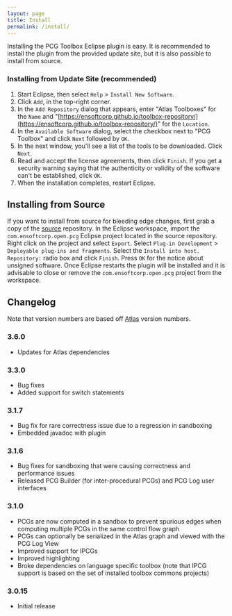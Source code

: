 ```yaml
---
layout: page
title: Install
permalink: /install/
---
```


Installing the PCG Toolbox Eclipse plugin is easy.  It is recommended to install the plugin from the provided update site, but it is also possible to install from source.
        
### Installing from Update Site (recommended)
1. Start Eclipse, then select `Help` &gt; `Install New Software`.
2. Click `Add`, in the top-right corner.
3. In the `Add Repository` dialog that appears, enter &quot;Atlas Toolboxes&quot; for the `Name` and &quot;[https://ensoftcorp.github.io/toolbox-repository/](https://ensoftcorp.github.io/toolbox-repository/)&quot; for the `Location`.
4. In the `Available Software` dialog, select the checkbox next to "PCG Toolbox" and click `Next` followed by `OK`.
5. In the next window, you'll see a list of the tools to be downloaded. Click `Next`.
6. Read and accept the license agreements, then click `Finish`. If you get a security warning saying that the authenticity or validity of the software can't be established, click `OK`.
7. When the installation completes, restart Eclipse.

## Installing from Source
If you want to install from source for bleeding edge changes, first grab a copy of the [source](https://github.com/EnSoftCorp/pcg-toolbox) repository. In the Eclipse workspace, import the `com.ensoftcorp.open.pcg` Eclipse project located in the source repository.  Right click on the project and select `Export`.  Select `Plug-in Development` &gt; `Deployable plug-ins and fragments`.  Select the `Install into host. Repository:` radio box and click `Finish`.  Press `OK` for the notice about unsigned software.  Once Eclipse restarts the plugin will be installed and it is advisable to close or remove the `com.ensoftcorp.open.pcg` project from the workspace.

## Changelog
Note that version numbers are based off [Atlas](http://www.ensoftcorp.com/atlas/download/) version numbers.

### 3.6.0
- Updates for Atlas dependencies

### 3.3.0
- Bug fixes
- Added support for switch statements

### 3.1.7
- Bug fix for rare correctness issue due to a regression in sandboxing
- Embedded javadoc with plugin

### 3.1.6
- Bug fixes for sandboxing that were causing correctness and performance issues
- Released PCG Builder (for inter-procedural PCGs) and PCG Log user interfaces

### 3.1.0
- PCGs are now computed in a sandbox to prevent spurious edges when computing multiple PCGs in the same control flow graph
- PCGs can optionally be serialized in the Atlas graph and viewed with the PCG Log View
- Improved support for IPCGs
- Improved highlighting
- Broke dependencies on language specific toolbox (note that IPCG support is based on the set of installed toolbox commons projects)

### 3.0.15
- Initial release
